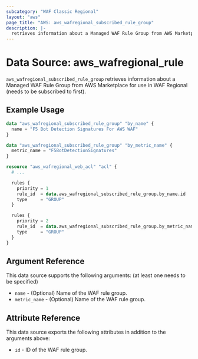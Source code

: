 ```yaml
---
subcategory: "WAF Classic Regional"
layout: "aws"
page_title: "AWS: aws_wafregional_subscribed_rule_group"
description: |-
  retrieves information about a Managed WAF Rule Group from AWS Marketplace for use in WAF Regional.
---
```


# Data Source: aws_wafregional_rule

`aws_wafregional_subscribed_rule_group` retrieves information about a Managed WAF Rule Group from AWS Marketplace for use in WAF Regional (needs to be subscribed to first).

## Example Usage

```terraform
data "aws_wafregional_subscribed_rule_group" "by_name" {
  name = "F5 Bot Detection Signatures For AWS WAF"
}

data "aws_wafregional_subscribed_rule_group" "by_metric_name" {
  metric_name = "F5BotDetectionSignatures"
}

resource "aws_wafregional_web_acl" "acl" {
  # ...

  rules {
    priority = 1
    rule_id  = data.aws_wafregional_subscribed_rule_group.by_name.id
    type     = "GROUP"
  }

  rules {
    priority = 2
    rule_id  = data.aws_wafregional_subscribed_rule_group.by_metric_name.id
    type     = "GROUP"
  }
}

```

## Argument Reference

This data source supports the following arguments: (at least one needs to be specified)

* `name` - (Optional) Name of the WAF rule group.
* `metric_name` - (Optional) Name of the WAF rule group.

## Attribute Reference

This data source exports the following attributes in addition to the arguments above:

* `id` - ID of the WAF rule group.
